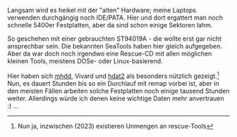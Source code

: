 Langsam wird es heikel mit der "alten" Hardware; meine Laptops verwenden durchgängig noch IDE/PATA. Hier und dort ergattert man noch schnelle 5400er Festplatten, aber da sind schon einige Sektoren lahm.

So geschehen mit einer gebrauchten ST94019A - die wollte erst gar nicht ansprechbar sein. Die bekannten SeaTools haben hier gleich aufgegeben.
Aber da war doch noch irgendwo eine Rescue-CD mit allen möglichen kleinen Tools, meistens DOSe- oder Linux-basierend.

Hier haben sich [mhdd](http://hddguru.com/), Vivard und [hdat2](http://www.hdat2.com/) als besonders nützlich gezeigt.[^note]
Nun, es dauert Stunden bis so ein Durchlauf mit remap vorbei ist, aber in den meisten Fällen arbeiten solche Festplatten noch einige tausend Stunden weiter. Allerdings würde ich denen keine wichtige Daten mehr anvertrauen :) ...
[^note]: Nun ja, inzwischen (2023) existieren Unmengen an rescue-Tools
